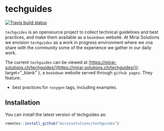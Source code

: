 
# techguides

<!-- badges: start -->
[![Travis build status](https://travis-ci.org/miraisolutions/techguides.svg?branch=master)](https://travis-ci.org/miraisolutions/techguides)
<!-- badges: end -->

`techguides` is an opensource project to collect technical guidelines and best practices, and make them available as a `bookdown` website.
At Mirai Solutions we envision `techguides` as a work in progress environment where we cna share with the community some of the experience we gather in our daily work.

The current `techguides` can be viewed at [https://mirai-solutions.ch/techguides/](https://mirai-solutions.ch/techguides/){: target="_blank" }, a `bookdown` website served through `github pages`. They feature:

- best practices for `roxygen` tags, including examples.

## Installation

You can install the latest version of techguides as:

``` r
remotes::install_github("miraisolutions/techguides")
```

